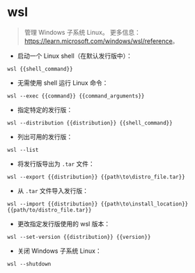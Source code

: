 # wsl

> 管理 Windows 子系统 Linux。
> 更多信息：<https://learn.microsoft.com/windows/wsl/reference>。

- 启动一个 Linux shell（在默认发行版中）：

`wsl {{shell_command}}`

- 无需使用 shell 运行 Linux 命令：

`wsl --exec {{command}} {{command_arguments}}`

- 指定特定的发行版：

`wsl --distribution {{distribution}} {{shell_command}}`

- 列出可用的发行版：

`wsl --list`

- 将发行版导出为 `.tar` 文件：

`wsl --export {{distribution}} {{path\to\distro_file.tar}}`

- 从 `.tar` 文件导入发行版：

`wsl --import {{distribution}} {{path\to\install_location}} {{path/to/distro_file.tar}}`

- 更改指定发行版使用的 wsl 版本：

`wsl --set-version {{distribution}} {{version}}`

- 关闭 Windows 子系统 Linux：

`wsl --shutdown`